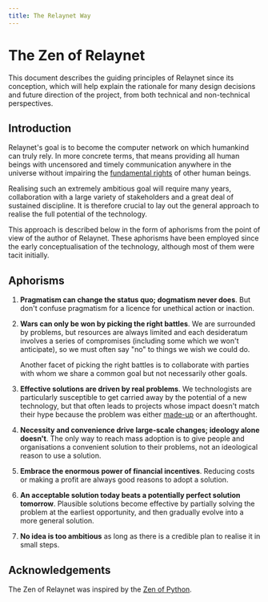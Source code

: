 ```yaml
---
title: The Relaynet Way
---
```


# The Zen of Relaynet

This document describes the guiding principles of Relaynet since its conception, which will help explain the rationale for many design decisions and future direction of the project, from both technical and non-technical perspectives.

## Introduction

Relaynet's goal is to become the computer network on which humankind can truly rely. In more concrete terms, that means providing all human beings with uncensored and timely communication anywhere in the universe without impairing the [fundamental rights](https://www.un.org/en/universal-declaration-human-rights/) of other human beings.

Realising such an extremely ambitious goal will require many years, collaboration with a large variety of stakeholders and a great deal of sustained discipline. It is therefore crucial to lay out the general approach to realise the full potential of the technology.

This approach is described below in the form of aphorisms from the point of view of the author of Relaynet. These aphorisms have been employed since the early conceptualisation of the technology, although most of them were tacit initially.

## Aphorisms

1. **Pragmatism can change the status quo; dogmatism never does**. But don't confuse pragmatism for a licence for unethical action or inaction.
1. **Wars can only be won by picking the right battles**. We are surrounded by problems, but resources are always limited and each desideratum involves a series of compromises (including some which we won't anticipate), so we must often say "no" to things we wish we could do.

   Another facet of picking the right battles is to collaborate with parties with whom we share a common goal but not necessarily other goals.
1. **Effective solutions are driven by real problems**. We technologists are particularly susceptible to get carried away by the potential of a new technology, but that often leads to projects whose impact doesn't match their hype  because the problem was either [made-up](http://www.paulgraham.com/startupideas.html) or an afterthought.
1. **Necessity and convenience drive large-scale changes; ideology alone doesn't**. The only way to reach mass adoption is to give people and organisations a convenient solution to their problems, not an ideological reason to use a solution.
1. **Embrace the enormous power of financial incentives**. Reducing costs or making a profit are always good reasons to adopt a solution.
1. **An acceptable solution today beats a potentially perfect solution tomorrow**. Plausible solutions become effective by partially solving the problem at the earliest opportunity, and then gradually evolve into a more general solution.
1. **No idea is too ambitious** as long as there is a credible plan to realise it in small steps.

## Acknowledgements

The Zen of Relaynet was inspired by the [Zen of Python](https://www.python.org/dev/peps/pep-0020/).
